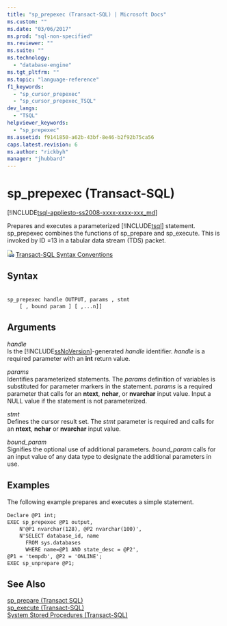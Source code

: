 ```yaml
---
title: "sp_prepexec (Transact-SQL) | Microsoft Docs"
ms.custom: ""
ms.date: "03/06/2017"
ms.prod: "sql-non-specified"
ms.reviewer: ""
ms.suite: ""
ms.technology: 
  - "database-engine"
ms.tgt_pltfrm: ""
ms.topic: "language-reference"
f1_keywords: 
  - "sp_cursor_prepexec"
  - "sp_cursor_prepexec_TSQL"
dev_langs: 
  - "TSQL"
helpviewer_keywords: 
  - "sp_prepexec"
ms.assetid: f9141850-a62b-43bf-8e46-b2f92b75ca56
caps.latest.revision: 6
ms.author: "rickbyh"
manager: "jhubbard"
---
```

# sp_prepexec (Transact-SQL)
[!INCLUDE[tsql-appliesto-ss2008-xxxx-xxxx-xxx_md](../../../database-engine/configure/windows/includes/tsql-appliesto-ss2008-xxxx-xxxx-xxx-md.md)]

  Prepares and executes a parameterized [!INCLUDE[tsql](../../../advanced-analytics/r-services/includes/tsql-md.md)] statement. sp_prepexec combines the functions of sp_prepare and sp_execute. This is invoked by ID =13 in a tabular data stream (TDS) packet.  
  
 ![Topic link icon](../../../database-engine/configure/windows/media/topic-link.gif "Topic link icon") [Transact-SQL Syntax Conventions](../../../t-sql/language-elements/transact-sql-syntax-conventions-transact-sql.md)  
  
## Syntax  
  
```  
  
sp_prepexec handle OUTPUT, params , stmt  
    [ , bound param ] [ ,...n]]  
```  
  
## Arguments  
 *handle*  
 Is the [!INCLUDE[ssNoVersion](../../../advanced-analytics/r-services/includes/ssnoversion-md.md)]-generated *handle* identifier. *handle* is a required parameter with an **int** return value.  
  
 *params*  
 Identifies parameterized statements. The *params* definition of variables is substituted for parameter markers in the statement. *params* is a required parameter that calls for an **ntext**, **nchar**, or **nvarchar** input value. Input a NULL value if the statement is not parameterized.  
  
 *stmt*  
 Defines the cursor result set. The *stmt* parameter is required and calls for an **ntext**, **nchar** or **nvarchar** input value.  
  
 *bound_param*  
 Signifies the optional use of additional parameters. *bound_param* calls for an input value of any data type to designate the additional parameters in use.  
  
## Examples  
 The following example prepares and executes a simple statement.  
  
```  
Declare @P1 int;  
EXEC sp_prepexec @P1 output,   
    N'@P1 nvarchar(128), @P2 nvarchar(100)',  
    N'SELECT database_id, name  
      FROM sys.databases  
      WHERE name=@P1 AND state_desc = @P2',   
@P1 = 'tempdb', @P2 = 'ONLINE';   
EXEC sp_unprepare @P1;  
```  
  
## See Also  
 [sp_prepare &#40;Transact SQL&#41;](../../../relational-databases/reference/system-stored-procedures/sp-prepare-transact-sql.md)   
 [sp_execute &#40;Transact-SQL&#41;](../../../relational-databases/reference/system-stored-procedures/sp-execute-transact-sql.md)   
 [System Stored Procedures &#40;Transact-SQL&#41;](../../../relational-databases/reference/system-stored-procedures/system-stored-procedures-transact-sql.md)  
  
  